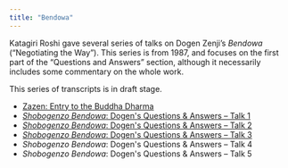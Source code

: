 ```yaml
---
title: "Bendowa"
---
```


Katagiri Roshi gave several series of talks on Dogen Zenji’s *Bendowa* (“Negotiating the Way”). This series is from 1987, and focuses on the first part of the “Questions and Answers” section, although it necessarily includes some commentary on the whole work.

This series of transcripts is in draft stage. 

- [Zazen: Entry to the Buddha Dharma](1987-03-07-Zazen-Entry-to-the-Buddha-Dharma)
- [*Shobogenzo Bendowa*: Dogen's Questions & Answers – Talk 1](1987-03-11-Bendowa-Talk-1)
- [*Shobogenzo Bendowa*: Dogen's Questions & Answers – Talk 2](1987-03-12-Bendowa-Talk-2)
- [*Shobogenzo Bendowa*: Dogen's Questions & Answers – Talk 3](1987-03-13-Bendowa-Talk-3)
- *Shobogenzo Bendowa*: Dogen's Questions & Answers – Talk 4
- *Shobogenzo Bendowa*: Dogen's Questions & Answers – Talk 5

